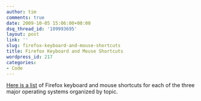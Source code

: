 ```yaml
---
author: tim
comments: true
date: 2009-10-05 15:06:00+00:00
dsq_thread_id: '109993695'
layout: post
link: ''
slug: firefox-keyboard-and-mouse-shortcuts
title: Firefox Keyboard and Mouse Shortcuts
wordpress_id: 217
categories:
- Code
---
```


[Here is a list](http://www.mouserunner.com/FF_Shortcuts1Printable.html) of
Firefox keyboard and mouse shortcuts for each of the three major operating
systems organized by topic.